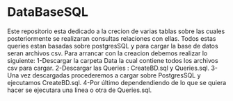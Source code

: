 # DataBaseSQL

Este repositorio esta dedicado a la crecion de varias tablas sobre las cuales posteriormente se realizaran consultas relaciones con ellas. Todos estas queries estan basadas sobre postgresSQL y para cargar la base de datos seran archivos csv.
Para arrancar con la creacion debemos realizar lo siguiente:
  1-Descargar la carpeta Data la cual contiene todos los archivos csv para cargar.
  2-Descargar las Queries : CreateBD.sql y Queries.sql.
  3-Una vez descargadas procederemos a cargar sobre PostgresSQL y ejecutamos CreateBD.sql.
  4-Por último dependendiendo de lo que se quiera hacer se ejecutara una linea o otra de Queries.sql.
